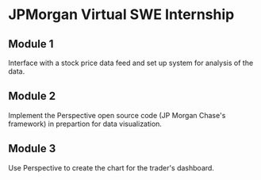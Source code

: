 # JPMorgan Virtual SWE Internship

## Module 1
Interface with a stock price data feed and set up system for analysis of the data.  

## Module 2
Implement the Perspective open source code (JP Morgan Chase's framework) in prepartion for data visualization.

## Module 3
Use Perspective to create the chart for the trader's dashboard.